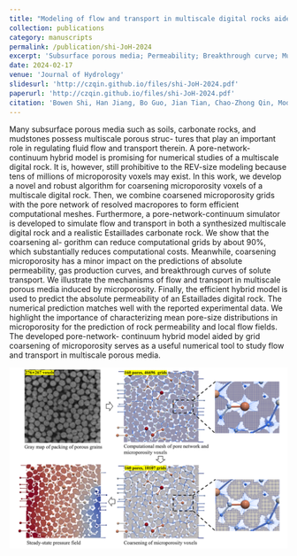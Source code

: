 ```yaml
---
title: "Modeling of flow and transport in multiscale digital rocks aided by grid coarsening of microporous domains"
collection: publications
category: manuscripts
permalink: /publication/shi-JoH-2024
excerpt: 'Subsurface porous media; Permeability; Breakthrough curve; Multiscale digital rock; Pore-network-continuum hybrid model; Microporosity'
date: 2024-02-17
venue: 'Journal of Hydrology'
slidesurl: 'http://czqin.github.io/files/shi-JoH-2024.pdf'
paperurl: 'http://czqin.github.io/files/shi-JoH-2024.pdf'
citation: 'Bowen Shi, Han Jiang, Bo Guo, Jian Tian, Chao-Zhong Qin, Modeling of flow and transport in multiscale digital rocks aided by grid coarsening of microporous domains, Journal of Hydrology, 633, 131003, 2024, https://doi.org/10.1016/j.jhydrol.2024.131003.'
---
```


Many subsurface porous media such as soils, carbonate rocks, and mudstones possess multiscale porous struc- tures that play an important role in regulating fluid flow and transport therein. A pore-network-continuum hybrid model is promising for numerical studies of a multiscale digital rock. It is, however, still prohibitive to the REV-size modeling because tens of millions of microporosity voxels may exist. In this work, we develop a novel and robust algorithm for coarsening microporosity voxels of a multiscale digital rock. Then, we combine coarsened microporosity grids with the pore network of resolved macropores to form efficient computational meshes. Furthermore, a pore-network-continuum simulator is developed to simulate flow and transport in both a synthesized multiscale digital rock and a realistic Estaillades carbonate rock. We show that the coarsening al- gorithm can reduce computational grids by about 90%, which substantially reduces computational costs. Meanwhile, coarsening microporosity has a minor impact on the predictions of absolute permeability, gas production curves, and breakthrough curves of solute transport. We illustrate the mechanisms of flow and transport in multiscale porous media induced by microporosity. Finally, the efficient hybrid model is used to predict the absolute permeability of an Estaillades digital rock. The numerical prediction matches well with the reported experimental data. We highlight the importance of characterizing mean pore-size distributions in microporosity for the prediction of rock permeability and local flow fields. The developed pore-network- continuum hybrid model aided by grid coarsening of microporosity serves as a useful numerical tool to study flow and transport in multiscale porous media.

<p align="center">
  <img src="/images/shi-JoH-2024-GA.png" alt="Pore-network-continuum modeling and coarsening of microporosity voxels" width="600">
</p>
